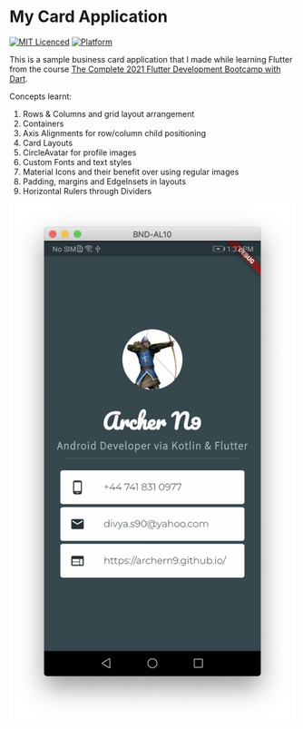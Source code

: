 # My Card Application

[![MIT Licenced](https://img.shields.io/badge/License-MIT-blue.svg)](https://opensource.org/licenses/MIT)
[![Platform](https://img.shields.io/badge/Platform-Flutter-yellow.svg)](https://flutter.io)

This is a sample business card application that I made while learning Flutter
from the course [The Complete 2021 Flutter Development Bootcamp with Dart](https://www.udemy.com/course/flutter-bootcamp-with-dart/).

Concepts learnt:

1. Rows & Columns and grid layout arrangement
2. Containers
3. Axis Alignments for row/column child positioning
4. Card Layouts
5. CircleAvatar for profile images
6. Custom Fonts and text styles
7. Material Icons and their benefit over using regular images
8. Padding, margins and EdgeInsets in layouts
9. Horizontal Rulers through Dividers

![Application screenshot](https://github.com/ArcherN9/LearningFlutter/raw/master/MiCard/images/screenshot-1.png)
